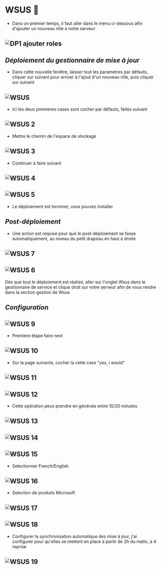# WSUS   🥅
  - Dans un premier temps, il faut aller dans le menu ci-dessous afin d'ajouter un nouveau rôle à notre serveur

![DP1 ajouter roles](https://github.com/user-attachments/assets/d010f9af-6f5f-4f4e-9da6-f71ba9f4db93)
----------

## ***Déploiement du gestionnaire de mise à jour***

  - Dans cette nouvelle fenêtre, laisser tout les parametres par défauts, cliquer sur suivant pour arriver à l'ajout d'un nouveau rôle, puis cliquer sur suivant 

![WSUS](https://github.com/user-attachments/assets/2f5dfaf5-4cc7-498b-a5de-fab2eba2343e)
----------

  - Ici les deux premieres cases sont cocher par défauts, faites suivant 

![WSUS 2](https://github.com/user-attachments/assets/5d9aedbe-417f-4589-918c-be2c7c603025)
----------

  - Mettre le chemin de l'espace de stockage

![WSUS 3](https://github.com/user-attachments/assets/1d1d8449-a437-4afb-a5d2-988dde2604bd)
----------

  - Continuer à faire suivant

![WSUS 4](https://github.com/user-attachments/assets/bafca3a5-6495-4aa4-98f6-40349479d96f)
----------

![WSUS 5](https://github.com/user-attachments/assets/f0a96c36-cffc-4b17-afbe-5edfdec9706f)
----------
  - Le déploiement est terminer, vous pouvez installer

## ***Post-déploiement***
  - Une action est requise pour que le post-déploiement se fasse automatiquement, au niveau du petit drapeau en haut à droite

![WSUS 7](https://github.com/user-attachments/assets/9bdcad8a-e122-4b40-b6ca-a51ffa0c213d)
----------
![WSUS 6](https://github.com/user-attachments/assets/451710fd-dd85-4cb7-a39e-194fc665c1b6)
----------
Dés que tout le déploiement est réalisé, aller sur l'onglet Wsus dans le gestionnaire de service et clique droit sur votre serveur afin de vous rendre dans la section gestion de Wsus

## ***Configuration***

![WSUS 9](https://github.com/user-attachments/assets/3a97a7aa-b71e-4dc8-9ae4-f92301a2a53e)
----------
  - Premiere étape faire next

![WSUS 10](https://github.com/user-attachments/assets/3c19ffe7-72ca-4486-9bcb-feb057f06c96)
----------

  - Sur la page suivante, cocher la cette case "yes, i would"

![WSUS 11](https://github.com/user-attachments/assets/19efde15-c31b-4ecd-9e71-139f2dfcaa8a)
----------
![WSUS 12](https://github.com/user-attachments/assets/2e2f64f8-df74-4456-b0fd-07ceffd52fd8)
----------
  - Cette opération peux prendre en générale entre 10/20 minutes

![WSUS 13](https://github.com/user-attachments/assets/a048330f-0dab-4d0f-8810-c85b5216497a)
----------
![WSUS 14](https://github.com/user-attachments/assets/9b6bcc18-946d-4f14-af79-eff9142622da)
----------
![WSUS 15](https://github.com/user-attachments/assets/997cdb64-d6f3-436f-b10e-bff4310aff41)
----------
  - Selectionner French/English

![WSUS 16](https://github.com/user-attachments/assets/c4f5a6b3-63c1-4cf4-9e13-14a060153bc3)
----------
  - Selection de produits Microsoft

![WSUS 17](https://github.com/user-attachments/assets/faa45270-4163-4582-8dcd-600dd592730e)
----------
![WSUS 18](https://github.com/user-attachments/assets/e3f2034e-987b-447a-ac57-448b5a10a575)
----------
  - Configurer la synchronisation automatique des mise à jour, j'ai configurer pour qu'elles se mettent en place à partir de 2h du matin, à 4 reprise

![WSUS 19](https://github.com/user-attachments/assets/e857d37f-598b-49bd-8335-1f1159c75f26)
----------














